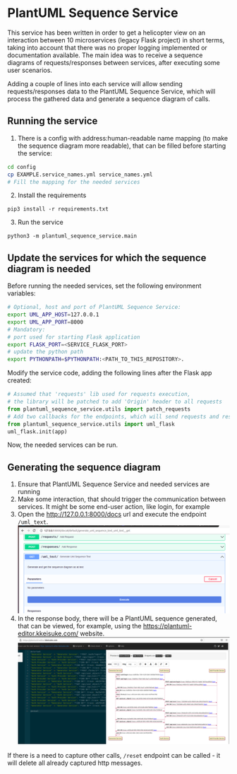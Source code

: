 # PlantUML Sequence Service
This service has been written in order to get a helicopter view on an interaction between 10 microservices (legacy Flask project) in short terms,
taking into account that there was no proper logging implemented or documentation available.
The main idea was to receive a sequence diagrams of requests/responses between services, after executing some user scenarios.

Adding a couple of lines into each service will allow sending requests/responses data to the PlantUML Sequence Service,
which will process the gathered data and generate a sequence diagram of calls.

## Running the service
1) There is a config with address:human-readable name mapping (to make the sequence diagram more readable), that can be filled before starting the service:
```bash
cd config
cp EXAMPLE.service_names.yml service_names.yml
# Fill the mapping for the needed services
```
2) Install the requirements
```shell
pip3 install -r requirements.txt
```
3) Run the service
```shell
python3 -m plantuml_sequence_service.main
```

## Update the services for which the sequence diagram is needed
Before running the needed services, set the following environment variables:
```bash
# Optional, host and port of PlantUML Sequence Service:
export UML_APP_HOST=127.0.0.1
export UML_APP_PORT=8000
# Mandatory:
# port used for starting Flask application
export FLASK_PORT=<SERVICE_FLASK_PORT>
# update the python path
export PYTHONPATH=$PYTHONPATH:<PATH_TO_THIS_REPOSITORY>.
```
Modify the service code, adding the following lines after the Flask app created:
```python
# Assumed that 'requests' lib used for requests execution,
# the library will be patched to add 'Origin' header to all requests
from plantuml_sequence_service.utils import patch_requests
# Add two callbacks for the endpoints, which will send requests and responses to the PlantUML Sequence Service
from plantuml_sequence_service.utils import uml_flask
uml_flask.init(app)
```
Now, the needed services can be run.

## Generating the sequence diagram
1) Ensure that PlantUML Sequence Service and needed services are running
2) Make some interaction, that should trigger the communication between services. It might be some end-user action, like login, for example
3) Open the http://127.0.0.1:8000/docs url and execute the endpoint `/uml_text`.
![](https://raw.githubusercontent.com/d-hrytsenko/plantuml-sequence-service/master/docs/uml_text_docs.png)
4) In the response body, there will be a PlantUML sequence generated, that can be viewed, for example, using the https://plantuml-editor.kkeisuke.com/ website.
![](https://raw.githubusercontent.com/d-hrytsenko/plantuml-sequence-service/master/docs/sequence_example.png)

If there is a need to capture other calls, `/reset` endpoint can be called - it will delete all already captured http messages.